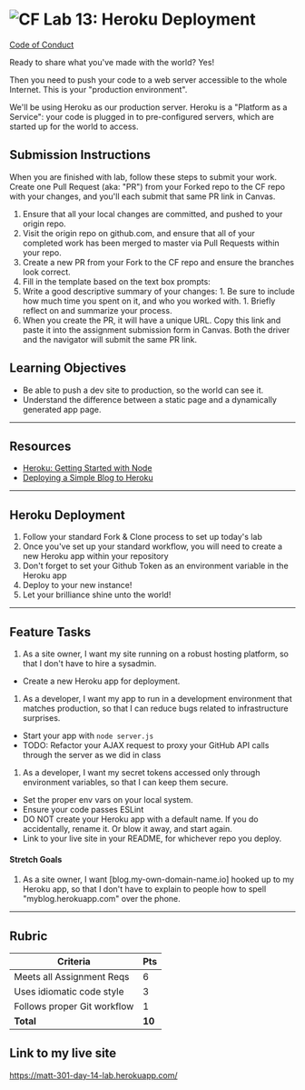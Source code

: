 ![CF](https://i.imgur.com/7v5ASc8.png)  Lab 13: Heroku Deployment
=======
[Code of Conduct](https://github.com/codefellows/code-of-conduct)

Ready to share what you've made with the world? Yes!

Then you need to push your code to a web server accessible to the whole Internet. This is your "production environment".

We'll be using Heroku as our production server. Heroku is a "Platform as a Service": your code is plugged in to pre-configured servers, which are started up for the world to access.

## Submission Instructions
When you are finished with lab, follow these steps to submit your work. Create one Pull Request (aka: "PR") from your Forked repo to the CF repo with your changes, and you'll each submit that same PR link in Canvas.

1. Ensure that all your local changes are committed, and pushed to your origin repo.
1. Visit the origin repo on github.com, and ensure that all of your completed work has been merged to master via Pull Requests within your repo.
1. Create a new PR from your Fork to the CF repo and ensure the branches look correct.
1. Fill in the template based on the text box prompts:
  1. Write a good descriptive summary of your changes:
    1. Be sure to include how much time you spent on it, and who you worked with.
    1. Briefly reflect on and summarize your process.
1. When you create the PR, it will have a unique URL. Copy this link and paste it into the assignment submission form in Canvas. Both the driver and the navigator will submit the same PR link.


## Learning Objectives

- Be able to push a dev site to production, so the world can see it.
- Understand the difference between a static page and a dynamically generated app page.

---

## Resources  

- [Heroku: Getting Started with Node](https://devcenter.heroku.com/articles/getting-started-with-nodejs#introduction)
- [Deploying a Simple Blog to Heroku](https://howtonode.org/deploy-blog-to-heroku)

---

## Heroku Deployment

1. Follow your standard Fork & Clone process to set up today's lab
2. Once you've set up your standard workflow, you will need to create a new Heroku app within your repository
3. Don't forget to set your Github Token as an environment variable in the Heroku app
4. Deploy to your new instance!
5. Let your brilliance shine unto the world!

---

## Feature Tasks  

1. As a site owner, I want my site running on a robust hosting platform, so that I don't have to hire a sysadmin.
 - Create a new Heroku app for deployment.
1. As a developer, I want my app to run in a development environment that matches production, so that I can reduce bugs related to infrastructure surprises.
 - Start your app with `node server.js`
 - TODO: Refactor your AJAX request to proxy your GitHub API calls through the server as we did in class
1. As a developer, I want my secret tokens accessed only through environment variables, so that I can keep them secure.
 - Set the proper env vars on your local system.
 - Ensure your code passes ESLint
 - DO NOT create your Heroku app with a default name. If you do accidentally, rename it. Or blow it away, and start again.
 - Link to your live site in your README, for whichever repo you deploy.

#### Stretch Goals  

 1. As a site owner, I want [blog.my-own-domain-name.io] hooked up to my Heroku app, so that I don't have to explain to people how to spell "myblog.herokuapp.com" over the phone.

---

## Rubric  

Criteria | Pts
---|---
Meets all Assignment Reqs | 6
Uses idiomatic code style | 3
Follows proper Git workflow | 1
**Total** | **10**

## Link to my live site

https://matt-301-day-14-lab.herokuapp.com/
